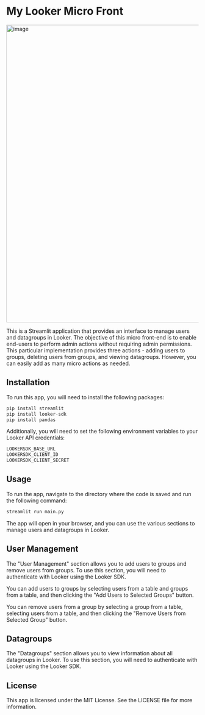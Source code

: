 # My Looker Micro Front
<img width="781" alt="image" src="https://user-images.githubusercontent.com/73759636/221237370-5d9245bd-058d-479d-86b5-c6705fca684d.png">

This is a Streamlit application that provides an interface to manage users and datagroups in Looker. The objective of this micro front-end is to enable end-users to perform admin actions without requiring admin permissions. This particular implementation provides three actions - adding users to groups, deleting users from groups, and viewing datagroups. However, you can easily add as many micro actions as needed.

## Installation
To run this app, you will need to install the following packages:

```python
pip install streamlit
pip install looker-sdk
pip install pandas
```
Additionally, you will need to set the following environment variables to your Looker API credentials:

```python
LOOKERSDK_BASE_URL
LOOKERSDK_CLIENT_ID
LOOKERSDK_CLIENT_SECRET
```

## Usage
To run the app, navigate to the directory where the code is saved and run the following command:

```python
streamlit run main.py
```

The app will open in your browser, and you can use the various sections to manage users and datagroups in Looker.

## User Management
The "User Management" section allows you to add users to groups and remove users from groups. To use this section, you will need to authenticate with Looker using the Looker SDK.

You can add users to groups by selecting users from a table and groups from a table, and then clicking the "Add Users to Selected Groups" button.

You can remove users from a group by selecting a group from a table, selecting users from a table, and then clicking the "Remove Users from Selected Group" button.

## Datagroups
The "Datagroups" section allows you to view information about all datagroups in Looker. To use this section, you will need to authenticate with Looker using the Looker SDK.

## License
This app is licensed under the MIT License. See the LICENSE file for more information.
